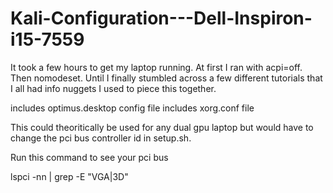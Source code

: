 # Kali-Configuration---Dell-Inspiron-i15-7559

It took a few hours to get my laptop running. At first I ran with acpi=off. Then nomodeset. Until I finally stumbled across a few different tutorials that I all had info nuggets I used to piece this together.

includes optimus.desktop config file
includes xorg.conf file

This could theoritically be used for any dual gpu laptop but would have to change the pci bus controller id in setup.sh.

Run this command to see your pci bus

lspci -nn | grep -E "VGA|3D"

